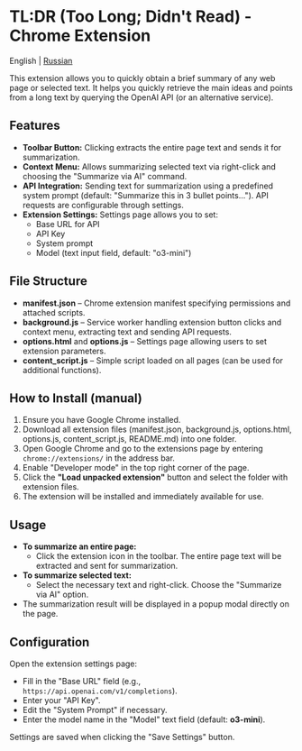 # TL:DR (Too Long; Didn't Read) - Chrome Extension

English | [Russian](README.ru.md)  

This extension allows you to quickly obtain a brief summary of any web page or selected text. It helps you quickly retrieve the main ideas and points from a long text by querying the OpenAI API (or an alternative service).

## Features

- **Toolbar Button:** Clicking extracts the entire page text and sends it for summarization.
- **Context Menu:** Allows summarizing selected text via right-click and choosing the "Summarize via AI" command.
- **API Integration:** Sending text for summarization using a predefined system prompt (default: "Summarize this in 3 bullet points..."). API requests are configurable through settings.
- **Extension Settings:** Settings page allows you to set:
  - Base URL for API
  - API Key
  - System prompt
  - Model (text input field, default: "o3-mini")

## File Structure

- **manifest.json** – Chrome extension manifest specifying permissions and attached scripts.
- **background.js** – Service worker handling extension button clicks and context menu, extracting text and sending API requests.
- **options.html** and **options.js** – Settings page allowing users to set extension parameters.
- **content_script.js** – Simple script loaded on all pages (can be used for additional functions).

## How to Install (manual)

1. Ensure you have Google Chrome installed.
2. Download all extension files (manifest.json, background.js, options.html, options.js, content_script.js, README.md) into one folder.
3. Open Google Chrome and go to the extensions page by entering `chrome://extensions/` in the address bar.
4. Enable "Developer mode" in the top right corner of the page.
5. Click the **"Load unpacked extension"** button and select the folder with extension files.
6. The extension will be installed and immediately available for use.

## Usage

- **To summarize an entire page:**
  - Click the extension icon in the toolbar. The entire page text will be extracted and sent for summarization.
- **To summarize selected text:**
  - Select the necessary text and right-click. Choose the "Summarize via AI" option.
- The summarization result will be displayed in a popup modal directly on the page.

## Configuration

Open the extension settings page:
- Fill in the "Base URL" field (e.g., `https://api.openai.com/v1/completions`).
- Enter your "API Key".
- Edit the "System Prompt" if necessary.
- Enter the model name in the "Model" text field (default: **o3-mini**).

Settings are saved when clicking the "Save Settings" button.